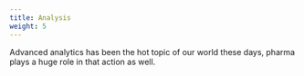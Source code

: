 ```yaml
---
title: Analysis
weight: 5
---
```


Advanced analytics has been the hot topic of our world these days, pharma plays a huge role in that action as well.